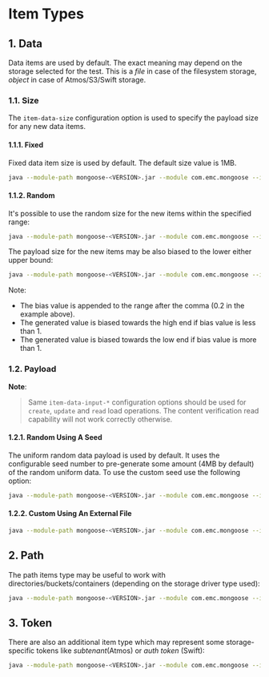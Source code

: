 # Item Types

## 1. Data

Data items are used by default. The exact meaning may depend on the storage selected for the test. This is a *file* in
case of the filesystem storage, *object* in case of Atmos/S3/Swift storage.

### 1.1. Size

The `item-data-size` configuration option is used to specify the payload size for any new data items.

#### 1.1.1. Fixed

Fixed data item size is used by default. The default size value is 1MB.
```bash
java --module-path mongoose-<VERSION>.jar --module com.emc.mongoose --item-data-size=10KB ...
```

#### 1.1.2. Random

It's possible to use the random size for the new items within the specified range:
```bash
java --module-path mongoose-<VERSION>.jar --module com.emc.mongoose --item-data-size=5MB-15MB ...
```

The payload size for the new items may be also biased to the lower either upper bound:
```bash
java --module-path mongoose-<VERSION>.jar --module com.emc.mongoose --item-data-size=0-100MB,0.2 ...
```

Note:
* The bias value is appended to the range after the comma (0.2 in the example above).
* The generated value is biased towards the high end if bias value is less than 1.
* The generated value is biased towards the low end if bias value is more than 1.

### 1.2. Payload

**Note**:
> Same `item-data-input-*` configuration options should be used for `create`, `update` and `read` load operations. The
> content verification read capability will not work correctly otherwise.

#### 1.2.1. Random Using A Seed

The uniform random data payload is used by default. It uses the configurable seed number to pre-generate some amount
(4MB by default) of the random uniform data. To use the custom seed use the following option:
```bash
java --module-path mongoose-<VERSION>.jar --module com.emc.mongoose --item-data-input-seed=5eed42b1gb00b5 ...
```

#### 1.2.2. Custom Using An External File

```bash
java --module-path mongoose-<VERSION>.jar --module com.emc.mongoose --item-data-input-file=<PATH_TO_CONTENT_FILE>
```

## 2. Path

The path items type may be useful to work with directories/buckets/containers (depending on the storage driver type
used):
```bash
java --module-path mongoose-<VERSION>.jar --module com.emc.mongoose --item-type=path ...
```

## 3. Token

There are also an additional item type which may represent some storage-specific tokens like *subtenant*(Atmos) or
*auth token* (Swift):
```bash
java --module-path mongoose-<VERSION>.jar --module com.emc.mongoose --item-type=token ...
```
